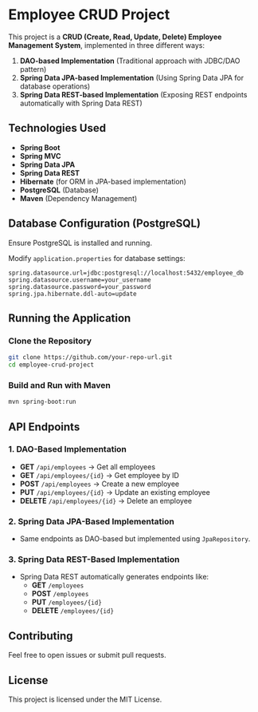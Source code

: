 # Employee CRUD Project

This project is a **CRUD (Create, Read, Update, Delete) Employee Management System**, implemented in three different ways:

1. **DAO-based Implementation** (Traditional approach with JDBC/DAO pattern)
2. **Spring Data JPA-based Implementation** (Using Spring Data JPA for database operations)
3. **Spring Data REST-based Implementation** (Exposing REST endpoints automatically with Spring Data REST)

## Technologies Used
- **Spring Boot**
- **Spring MVC**
- **Spring Data JPA**
- **Spring Data REST**
- **Hibernate** (for ORM in JPA-based implementation)
- **PostgreSQL** (Database)
- **Maven** (Dependency Management)

## Database Configuration (PostgreSQL)
Ensure PostgreSQL is installed and running.

Modify `application.properties` for database settings:
```properties
spring.datasource.url=jdbc:postgresql://localhost:5432/employee_db
spring.datasource.username=your_username
spring.datasource.password=your_password
spring.jpa.hibernate.ddl-auto=update
```

## Running the Application

### Clone the Repository
```sh
git clone https://github.com/your-repo-url.git
cd employee-crud-project
```

### Build and Run with Maven
```sh
mvn spring-boot:run
```

## API Endpoints

### **1. DAO-Based Implementation**
- **GET** `/api/employees` → Get all employees
- **GET** `/api/employees/{id}` → Get employee by ID
- **POST** `/api/employees` → Create a new employee
- **PUT** `/api/employees/{id}` → Update an existing employee
- **DELETE** `/api/employees/{id}` → Delete an employee

### **2. Spring Data JPA-Based Implementation**
- Same endpoints as DAO-based but implemented using `JpaRepository`.

### **3. Spring Data REST-Based Implementation**
- Spring Data REST automatically generates endpoints like:
  - **GET** `/employees`
  - **POST** `/employees`
  - **PUT** `/employees/{id}`
  - **DELETE** `/employees/{id}`

## Contributing
Feel free to open issues or submit pull requests.

## License
This project is licensed under the MIT License.

